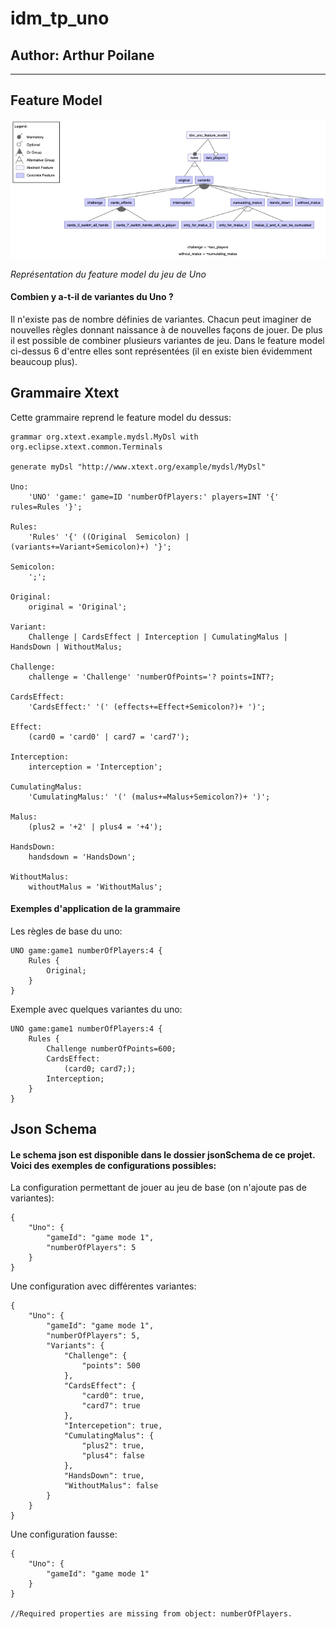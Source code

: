 # idm_tp_uno
## Author: Arthur Poilane

---


## Feature Model 
![alt text](https://github.com/ws-palone/idm_tp_uno/blob/main/idm_tp_uno_feature_model/idm_uno_feature_model.png "Feature Model")

_Représentation du feature model du jeu de Uno_

#### Combien y a-t-il de variantes du Uno ?
Il n'existe pas de nombre définies de variantes. Chacun peut imaginer de nouvelles règles donnant naissance à de nouvelles façons de jouer. De plus il est possible de combiner plusieurs variantes de jeu. Dans le feature model ci-dessus 6 d'entre elles sont représentées (il en existe bien évidemment beaucoup plus).


## Grammaire Xtext

Cette grammaire reprend le feature model du dessus:

```
grammar org.xtext.example.mydsl.MyDsl with org.eclipse.xtext.common.Terminals

generate myDsl "http://www.xtext.org/example/mydsl/MyDsl"

Uno:
    'UNO' 'game:' game=ID 'numberOfPlayers:' players=INT '{' rules=Rules '}';

Rules:
    'Rules' '{' ((Original  Semicolon) | (variants+=Variant+Semicolon)+) '}';

Semicolon:
    ';';

Original:
    original = 'Original';

Variant:
    Challenge | CardsEffect | Interception | CumulatingMalus | HandsDown | WithoutMalus;

Challenge:
    challenge = 'Challenge' 'numberOfPoints='? points=INT?;

CardsEffect:
    'CardsEffect:' '(' (effects+=Effect+Semicolon?)+ ')';

Effect:
    (card0 = 'card0' | card7 = 'card7');

Interception:
    interception = 'Interception';

CumulatingMalus:
    'CumulatingMalus:' '(' (malus+=Malus+Semicolon?)+ ')';

Malus:
    (plus2 = '+2' | plus4 = '+4');

HandsDown:
    handsdown = 'HandsDown';

WithoutMalus:
    withoutMalus = 'WithoutMalus';
```

#### Exemples d'application de la grammaire

Les règles de base du uno:

```
UNO game:game1 numberOfPlayers:4 {
    Rules {
        Original;
    }
}
```

Exemple avec quelques variantes du uno:

```
UNO game:game1 numberOfPlayers:4 {
    Rules {
        Challenge numberOfPoints=600;
        CardsEffect:
            (card0; card7;);
        Interception;
    }
}
```

## Json Schema

#### Le schema json est disponible dans le dossier jsonSchema de ce projet. Voici des exemples de configurations possibles:

La configuration permettant de jouer au jeu de base (on n'ajoute pas de variantes):
```
{
    "Uno": {
        "gameId": "game mode 1",
        "numberOfPlayers": 5
    }
}
```

Une configuration avec différentes variantes:
```
{
    "Uno": {
        "gameId": "game mode 1",
        "numberOfPlayers": 5,
        "Variants": {
            "Challenge": {
                "points": 500
            },
            "CardsEffect": {
                "card0": true,
                "card7": true
            },
            "Intercepetion": true,
            "CumulatingMalus": {
                "plus2": true,
                "plus4": false
            },
            "HandsDown": true,
            "WithoutMalus": false
        }
    }
}
```

Une configuration fausse:
```
{
    "Uno": {
        "gameId": "game mode 1"
    }
}

//Required properties are missing from object: numberOfPlayers.
```
